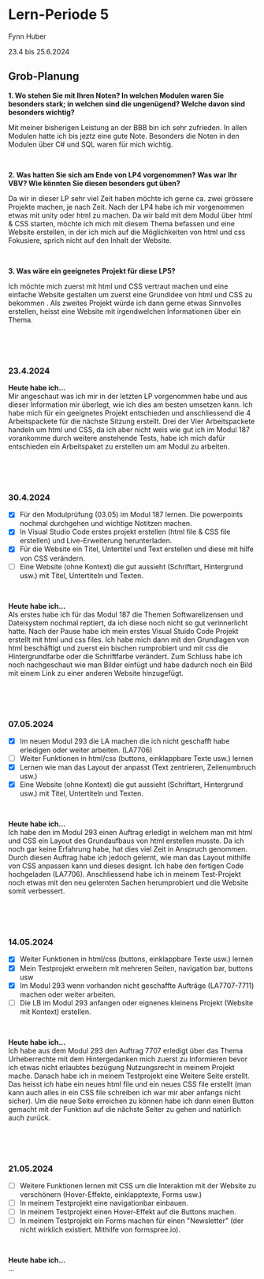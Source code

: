 # Lern-Periode 5
Fynn Huber

23.4 bis 25.6.2024

## Grob-Planung

**1. Wo stehen Sie mit Ihren Noten? In welchen Modulen waren Sie besonders stark; in welchen sind die ungenügend? Welche davon sind besonders wichtig?**

  Mit meiner bisherigen Leistung an der BBB bin ich sehr zufrieden. In allen Modulen hatte ich bis jeztz eine gute Note. Besonders die Noten in den Modulen über C#      und SQL waren für mich wichtig.

   &nbsp;
   
**2. Was hatten Sie sich am Ende von LP4 vorgenommen? Was war Ihr VBV? Wie könnten Sie diesen besonders gut üben?**

  Da wir in dieser LP sehr viel Zeit haben möchte ich gerne ca. zwei grössere Projekte machen, je nach Zeit. Nach der LP4 habe ich mir vorgenommen etwas mit unity oder html zu machen. Da wir bald mit dem Modul über html & CSS starten, möchte ich mich mit diesem Thema befassen und eine Website erstellen, in der ich mich auf die Möglichkeiten von html und css Fokusiere, sprich nicht auf den Inhalt der Website. 
  
   &nbsp;
  
**3. Was wäre ein geeignetes Projekt für diese LP5?**

  Ich möchte mich zuerst mit html und CSS vertraut machen und eine einfache Website gestalten um zuerst eine Grundidee von html und CSS zu bekommen . Als zweites Projekt würde ich dann gerne etwas Sinnvolles erstellen, heisst eine Website mit irgendwelchen Informationen über ein Thema.

   &nbsp;

   &nbsp;

### 23.4.2024

**Heute habe ich...**    
Mir angeschaut was ich mir in der letzten LP vorgenommen habe und aus dieser Information mir überlegt, wie ich dies am besten umsetzen kann. Ich habe mich für ein geeignetes Projekt entschieden und anschliessend die 4 Arbeitspackete für die nächste Sitzung erstellt. Drei der Vier Arbeitspackete handeln um html und CSS, da ich aber nicht weis wie gut ich im Modul 187 vorankomme durch weitere anstehende Tests, habe ich mich dafür entschieden ein Arbeitspaket zu erstellen um am Modul zu arbeiten. 

 &nbsp;
 
 &nbsp;
  
### 30.4.2024

- [x] Für den Modulprüfung (03.05) im Modul 187 lernen. Die powerpoints nochmal durchgehen und wichtige Notitzen machen.
- [x] In Visual Studio Code erstes projekt erstellen (html file & CSS file erstellen) und Live-Erweiterung herunterladen.
- [x] Für die Website ein Titel, Untertitel und Text erstellen und diese mit hilfe von CSS verändern.
- [ ] Eine Website (ohne Kontext) die gut aussieht (Schriftart, Hintergrund usw.) mit Titel, Untertiteln und Texten.

&nbsp;

**Heute habe ich...**              
Als erstes habe ich für das Modul 187 die Themen Softwarelizensen und Dateisystem nochmal reptiert, da ich diese noch nicht so gut verinnerlicht hatte. Nach der Pause habe ich mein erstes Visual Stuido Code Projekt erstellt mit html und css files. Ich habe mich dann mit den Grundlagen von html beschäftigt und zuerst ein bischen rumprobiert und mit css die Hintergrundfarbe oder die Schriftfarbe verändert. Zum Schluss habe ich noch nachgeschaut wie man Bilder einfügt und habe dadurch noch ein Bild mit einem Link zu einer anderen Website hinzugefügt.

 &nbsp;
 
 &nbsp;
  
### 07.05.2024

- [x] Im neuen Modul 293 die LA machen die ich nicht geschafft habe erledigen oder weiter arbeiten. (LA7706)
- [ ] Weiter Funktionen in html/css (buttons, einklappbare Texte usw.) lernen
- [x] Lernen wie man das Layout der anpasst (Text zentrieren, Zeilenumbruch usw.)
- [x] Eine Website (ohne Kontext) die gut aussieht (Schriftart, Hintergrund usw.) mit Titel, Untertiteln und Texten.
      
&nbsp;

**Heute habe ich...**        
Ich habe den im Modul 293 einen Auftrag erledigt in welchem man mit html und CSS ein Layout des Grundaufbaus von html erstellen musste. Da ich noch gar keine Erfahrung habe, hat dies viel Zeit in Anspruch genommen. Durch diesen Auftrag habe ich jedoch gelernt, wie man das Layout mithilfe von CSS anpassen kann und dieses designt. Ich habe den fertigen Code hochgeladen (LA7706). Anschliessend habe ich in meinem Test-Projekt noch etwas mit den neu gelernten Sachen herumprobiert und die Website somit verbessert. 

 &nbsp;
 
 &nbsp;
  
### 14.05.2024

- [x] Weiter Funktionen in html/css (buttons, einklappbare Texte usw.) lernen
- [x] Mein Testprojekt erweitern mit mehreren Seiten, navigation bar, buttons usw
- [x] Im Modul 293 wenn vorhanden nicht geschaffte Aufträge (LA7707-7711) machen oder weiter arbeiten.
- [ ] Die LB im Modul 293 anfangen oder eignenes kleinens Projekt (Website mit Kontext) erstellen.
      
&nbsp;

**Heute habe ich...**                   
Ich habe aus dem Modul 293 den Auftrag 7707 erledigt über das Thema Urheberrechte mit dem Hintergedanken mich zuerst zu Informieren bevor ich etwas nicht erlaubtes bezügung Nutzungsrecht in meinem Projekt mache. Danach habe ich in meinem Testprojekt eine Weitere Seite erstellt. Das heisst ich habe ein neues html file und ein neues CSS file erstellt (man kann auch alles in ein CSS file schreiben ich war mir aber anfangs nicht sicher). Um die neue Seite erreichen zu können habe ich dann einen Button gemacht mit der Funktion auf die nächste Seiter zu gehen und natürlich auch zurück. 

 &nbsp;
 
 &nbsp;
  
### 21.05.2024

- [ ] Weitere Funktionen lernen mit CSS um die Interaktion mit der Website zu verschönern (Hover-Effekte, einklapptexte, Forms usw.)
- [ ] In meinem Testprojekt eine navigationbar einbauen.
- [ ] In meinem Testprojekt einen Hover-Effekt auf die Buttons machen.
- [ ] In meinem Testprojekt ein Forms machen für einen "Newsletter" (der nicht wirklich existiert. Mithilfe von formspree.io).
      
&nbsp;

**Heute habe ich...**     
...
